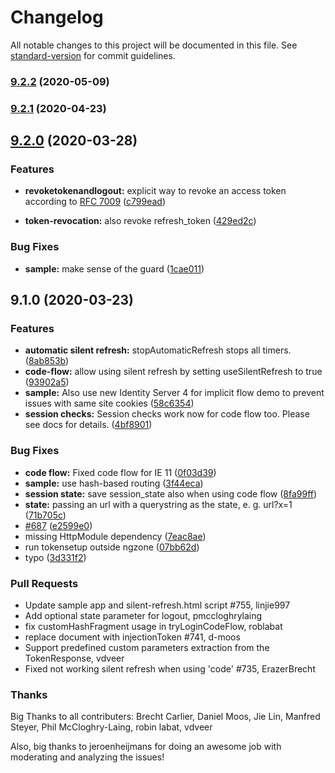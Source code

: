 # Changelog

All notable changes to this project will be documented in this file. See [standard-version](https://github.com/conventional-changelog/standard-version) for commit guidelines.

### [9.2.2](https://github.com/manfredsteyer/angular-oauth2-oidc/compare/v9.2.1...v9.2.2) (2020-05-09)

### [9.2.1](https://github.com/manfredsteyer/angular-oauth2-oidc/compare/v9.2.0...v9.2.1) (2020-04-23)

## [9.2.0](https://github.com/manfredsteyer/angular-oauth2-oidc/compare/v9.1.0...v9.2.0) (2020-03-28)


### Features

* **revoketokenandlogout:** explicit way to revoke an access token according to [RFC 7009](https://tools.ietf.org/html/rfc7009) ([c799ead](https://github.com/manfredsteyer/angular-oauth2-oidc/commit/c799eadbfa616d459af8be1a667499834745d78f))

* **token-revocation:** also revoke refresh_token ([429ed2c](https://github.com/manfredsteyer/angular-oauth2-oidc/commit/429ed2c5b50c60ac857ff0ffe84c1d7fc995c6dd))


### Bug Fixes

* **sample:** make sense of the guard ([1cae011](https://github.com/manfredsteyer/angular-oauth2-oidc/commit/1cae011532dc91a250368c95120812d2f78f8109))

## 9.1.0 (2020-03-23)


### Features

* **automatic silent refresh:** stopAutomaticRefresh stops all timers. ([8ab853b](https://github.com/manfredsteyer/angular-oauth2-oidc/commit/8ab853bf38dd162060d7b6cbd18f7b4fd5a84f18))
* **code-flow:** allow using silent refresh by setting useSilentRefresh to true ([93902a5](https://github.com/manfredsteyer/angular-oauth2-oidc/commit/93902a5808bb9b75a41d4bde44c6ab763bcfa9f6))
* **sample:** Also use new Identity Server 4 for implicit flow demo to prevent issues with same site cookies ([58c6354](https://github.com/manfredsteyer/angular-oauth2-oidc/commit/58c63541bc7d83d72c30577da2b68ac2d1dc35b7))
* **session checks:** Session checks work now for code flow too. Please see docs for details. ([4bf8901](https://github.com/manfredsteyer/angular-oauth2-oidc/commit/4bf89014d8cc5d50ed716500e3f3ad265b4ae2db))


### Bug Fixes

* **code flow:** Fixed code flow for IE 11 ([0f03d39](https://github.com/manfredsteyer/angular-oauth2-oidc/commit/0f03d393aac9fe4e26444a73884dd154318d530f))
* **sample:** use hash-based routing ([3f44eca](https://github.com/manfredsteyer/angular-oauth2-oidc/commit/3f44ecae157305c56ae377fcd6d2df8dfde8adf5))
* **session state:** save session_state also when using code flow ([8fa99ff](https://github.com/manfredsteyer/angular-oauth2-oidc/commit/8fa99ff721ea2b08f28bc5e9fa3e48a459e2a59a))
* **state:** passing an url with a querystring as the state, e. g. url?x=1 ([71b705c](https://github.com/manfredsteyer/angular-oauth2-oidc/commit/71b705cb5105f6dfb49aabc55607745b881c5dc3))
* [#687](https://github.com/manfredsteyer/angular-oauth2-oidc/issues/687) ([e2599e0](https://github.com/manfredsteyer/angular-oauth2-oidc/commit/e2599e071307ae1efe1592c83bb3b7a01642a61d))
* missing HttpModule dependency ([7eac8ae](https://github.com/manfredsteyer/angular-oauth2-oidc/commit/7eac8ae5cd1fd549f3933c30790f4b802c2c09f0))
* run tokensetup outside ngzone ([07bb62d](https://github.com/manfredsteyer/angular-oauth2-oidc/commit/07bb62d06abb84ef2da010977d07bfd2a3805b16))
* typo ([3d331f2](https://github.com/manfredsteyer/angular-oauth2-oidc/commit/3d331f2166340db43f0aaca42ce8abc4913cd027))

### Pull Requests
- Update sample app and silent-refresh.html script #755, linjie997
- Add optional state parameter for logout, pmccloghrylaing
- fix customHashFragment usage in tryLoginCodeFlow, roblabat
- replace document with injectionToken #741, d-moos
- Support predefined custom parameters extraction from the TokenResponse, vdveer
- Fixed not working silent refresh when using 'code' #735, ErazerBrecht

### Thanks

Big Thanks to all contributers: Brecht Carlier, Daniel Moos, Jie Lin, Manfred Steyer, Phil McCloghry-Laing, robin labat, vdveer

Also, big thanks to jeroenheijmans for doing an awesome job with moderating and analyzing the issues!